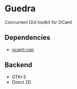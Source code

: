 # Guedra

Concurrent GUI toolkit for OCaml

## Dependencies

- [ocaml-csp](https://github.com/hatsugai/ocaml-csp)

## Backend

- GTK+3
- Direct 2D
